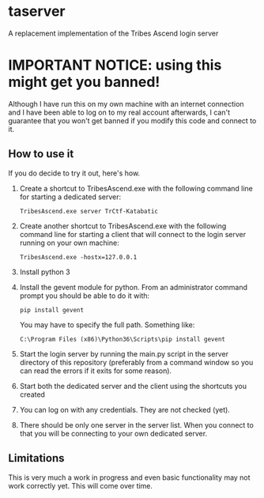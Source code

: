 # taserver
A replacement implementation of the Tribes Ascend login server

# IMPORTANT NOTICE: using this might get you banned! #
Although I have run this on my own machine with an internet connection and I have been able to log on to my real account afterwards, I can't guarantee that you won't get banned if you modify this code and connect to it.

## How to use it
If you do decide to try it out, here's how.

1. Create a shortcut to TribesAscend.exe with the following command line for starting a dedicated server:

    ```
    TribesAscend.exe server TrCtf-Katabatic
    ```
  
2. Create another shortcut to TribesAscend.exe with the following command line for starting a client that will connect to the login server running on your own machine:

    ```
    TribesAscend.exe -hostx=127.0.0.1
    ```
3. Install python 3

4. Install the gevent module for python. From an administrator command prompt you should be able to do it with:

    ```
    pip install gevent
    ```
   You may have to specify the full path. Something like:
   
    ```
    C:\Program Files (x86)\Python36\Scripts\pip install gevent
    ```

3. Start the login server by running the main.py script in the server directory of this repository (preferably from a command window so you can read the errors if it exits for some reason).

4. Start both the dedicated server and the client using the shortcuts you created

5. You can log on with any credentials. They are not checked (yet).

6. There should be only one server in the server list. When you connect to that you will be connecting to your own dedicated server.

## Limitations

This is very much a work in progress and even basic functionality may not work correctly yet. This will come over time.
